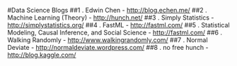 #Data Science Blogs
##1 . Edwin Chen - http://blog.echen.me/
##2 . Machine Learning (Theory) - http://hunch.net/
##3 . Simply Statistics - http://simplystatistics.org/
##4 . FastML - http://fastml.com/
##5 . Statistical Modeling, Causal Inference, and Social Science - http://fastml.com/
##6 . Walking Randomly - http://www.walkingrandomly.com/
##7 . Normal Deviate - http://normaldeviate.wordpress.com/
##8 . no free hunch - http://blog.kaggle.com/
